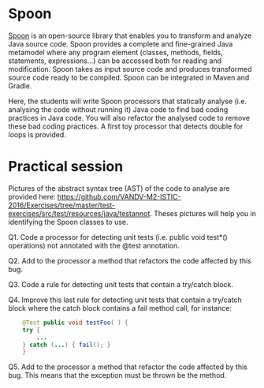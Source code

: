 Spoon
===

[Spoon](http://spoon.gforge.inria.fr/) is an open-source library that enables you to transform and analyze Java source code. Spoon provides a complete and fine-grained Java metamodel where any program element (classes, methods, fields, statements,
expressions...) can be accessed both for reading and modification. Spoon takes as input source code and produces transformed source code ready to be compiled. Spoon can be integrated in Maven and Gradle. 

Here, the students will write Spoon processors that statically analyse (i.e. analysing the code without running it) Java code to find bad coding practices in Java code. You will also refactor the analysed code to
remove these bad coding practices. A first toy processor that detects double for loops is provided.

Practical session
===

 Pictures of the abstract syntax tree (AST) of the code
to analyse are provided here: https://github.com/VANDV-M2-ISTIC-2016/Exercises/tree/master/test-exercises/src/test/resources/java/testannot. Theses pictures will help you in identifying the Spoon classes to use. 

Q1. Code a processor for detecting unit tests (i.e. public void test*() operations) not annotated with the @test annotation.

Q2. Add to the processor a method that refactors the code affected by this bug.

Q3. Code a rule for detecting unit tests that contain a try/catch block.

Q4. Improve this last rule for detecting unit tests that contain a try/catch block where the catch block contains a fail
method call, for instance:

```java
	@Test public void testFoo( ) {
	try {
		...
	} catch (...) { fail(); }
	}
```
Q5. Add to the processor a method that refactor the code affected by this bug. This means that the exception must be thrown be the method.
